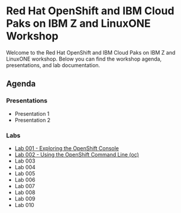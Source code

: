 # Red Hat OpenShift and IBM Cloud Paks on IBM Z and LinuxONE Workshop

Welcome to the Red Hat OpenShift and IBM Cloud Paks on IBM Z and LinuxONE workshop. Below you can find the workshop agenda, presentations, and lab documentation.

## Agenda

### Presentations

* Presentation 1
* Presentation 2

### Labs

* [Lab 001 - Exploring the OpenShift Console](lab001.md)
* [Lab 002 - Using the OpenShift Command Line (oc)](lab002.md)
* Lab 003
* Lab 004
* Lab 005
* Lab 006
* Lab 007
* Lab 008
* Lab 009
* Lab 010
